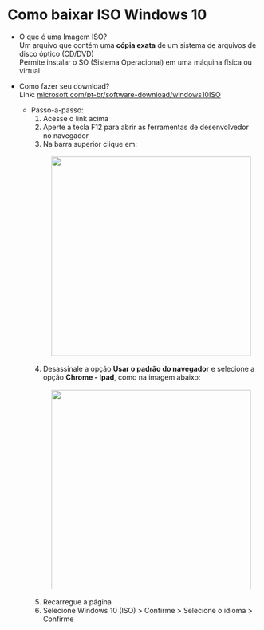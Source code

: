 # Como baixar ISO Windows 10

- O que é uma Imagem ISO?<br>
 Um arquivo que contém uma **cópia exata** de um sistema de arquivos de disco óptico (CD/DVD)<br>
 Permite instalar o SO (Sistema Operacional) em uma máquina física ou virtual<br>

- Como fazer seu download?<br>
Link: [microsoft.com/pt-br/software-download/windows10ISO](https://www.microsoft.com/pt-br/software-download/windows10ISO)<br>                
   - Passo-a-passo: 
     1. Acesse o link acima<br>
     2. Aperte a tecla F12 para abrir as ferramentas de desenvolvedor no navegador<br>
     3. Na barra superior clique em:<br>                                         
<img src="https://github.com/user-attachments/assets/f7d67291-89e3-4b24-abc5-ab6e062a8599" width="400" style="display: block; margin: auto;"><br>
      4. Desassinale a opção **Usar o padrão do navegador** e selecione a opção **Chrome - Ipad**, como na imagem abaixo:<br>               
 <img src="https://github.com/user-attachments/assets/c53c5b44-3ce5-433f-9df7-66160c6a15fb" width="400" style="display: block; margin: auto;"><br>
      5. Recarregue a página
      6. Selecione Windows 10 (ISO) > Confirme > Selecione o idioma > Confirme
